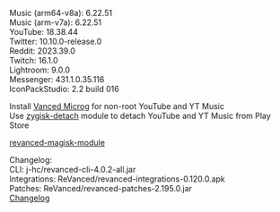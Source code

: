 Music (arm64-v8a): 6.22.51  
Music (arm-v7a): 6.22.51  
YouTube: 18.38.44  
Twitter: 10.10.0-release.0  
Reddit: 2023.39.0  
Twitch: 16.1.0  
Lightroom: 9.0.0  
Messenger: 431.1.0.35.116  
IconPackStudio: 2.2 build 016  

Install [Vanced Microg](https://github.com/TeamVanced/VancedMicroG/releases) for non-root YouTube and YT Music  
Use [zygisk-detach](https://github.com/j-hc/zygisk-detach) module to detach YouTube and YT Music from Play Store  

[revanced-magisk-module](https://github.com/j-hc/revanced-magisk-module)  

Changelog:  
CLI: j-hc/revanced-cli-4.0.2-all.jar  
Integrations: ReVanced/revanced-integrations-0.120.0.apk  
Patches: ReVanced/revanced-patches-2.195.0.jar  
[Changelog](https://github.com/ReVanced/revanced-patches/releases/tag/v2.195.0)  
